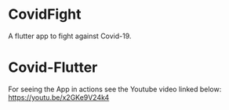 # CovidFight

A flutter app to fight against Covid-19.

# Covid-Flutter
For seeing the App in actions see the Youtube video linked below:
https://youtu.be/x2GKe9V24k4
